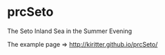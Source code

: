 prcSeto
=======

The Seto Inland Sea in the Summer Evening

The example page => http://kiritter.github.io/prcSeto/

